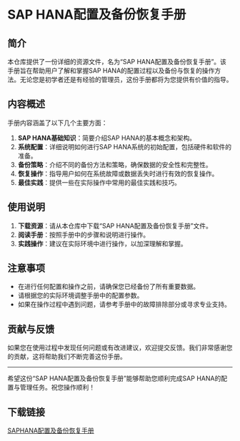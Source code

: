 # SAP HANA配置及备份恢复手册

## 简介
本仓库提供了一份详细的资源文件，名为“SAP HANA配置及备份恢复手册”。该手册旨在帮助用户了解和掌握SAP HANA的配置过程以及备份与恢复的操作方法。无论您是初学者还是有经验的管理员，这份手册都将为您提供有价值的指导。

## 内容概述
手册内容涵盖了以下几个主要方面：
1. **SAP HANA基础知识**：简要介绍SAP HANA的基本概念和架构。
2. **系统配置**：详细说明如何进行SAP HANA系统的初始配置，包括硬件和软件的准备。
3. **备份策略**：介绍不同的备份方法和策略，确保数据的安全性和完整性。
4. **恢复操作**：指导用户如何在系统故障或数据丢失时进行有效的恢复操作。
5. **最佳实践**：提供一些在实际操作中常用的最佳实践和技巧。

## 使用说明
1. **下载资源**：请从本仓库中下载“SAP HANA配置及备份恢复手册”文件。
2. **阅读手册**：按照手册中的步骤和说明进行操作。
3. **实践操作**：建议在实际环境中进行操作，以加深理解和掌握。

## 注意事项
- 在进行任何配置和操作之前，请确保您已经备份了所有重要数据。
- 请根据您的实际环境调整手册中的配置参数。
- 如果在操作过程中遇到问题，请参考手册中的故障排除部分或寻求专业支持。

## 贡献与反馈
如果您在使用过程中发现任何问题或有改进建议，欢迎提交反馈。我们非常感谢您的贡献，这将帮助我们不断完善这份手册。

---

希望这份“SAP HANA配置及备份恢复手册”能够帮助您顺利完成SAP HANA的配置与管理任务。祝您操作顺利！

## 下载链接

[SAPHANA配置及备份恢复手册](https://pan.quark.cn/s/7780a51eb1ad)